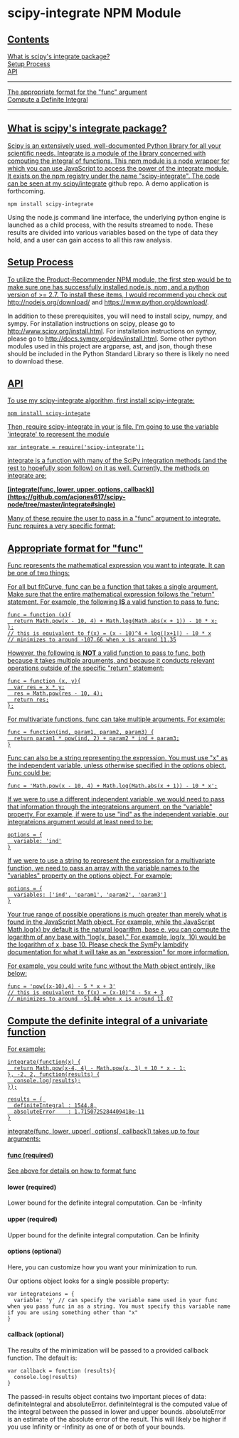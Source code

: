 # scipy-integrate NPM Module

## <a name='contents' href='#'/> Contents

[What is scipy's integrate package?](https://github.com/acjones617/scipy-node/tree/master/integrate#about)  
[Setup Process](https://github.com/acjones617/scipy-node/tree/master/integrate#setup)  
[API](https://github.com/acjones617/scipy-node/tree/master/integrate#use)  

------------------------------------------------------------------------------------------------------------

[The appropriate format for the "func" argument](https://github.com/acjones617/scipy-node/tree/master/integrate#func)  
[Compute a Definite Integral](https://github.com/acjones617/scipy-node/tree/master/integrate#single)  

------------------------------------------------------------------------------------------------------------

## <a name='about' href='#about'/>  What is scipy's integrate package?

Scipy is an extensively used, well-documented Python library for all your scientific needs. Integrate is a module of the library concerned with computing the integral of functions. This npm module is a node wrapper for which you can use JavaScript to access the power of the integrate module. It exists on the npm registry under the name "scipy-integrate". The code can be seen at my <a href='https://github.com/acjones617/scipy-node/tree/master/integrate'>scipy/integrate</a> github repo. A demo application is forthcoming.
    
    npm install scipy-integrate

Using the node.js command line interface, the underlying python engine is launched as a child process, with the results streamed to node. These results are divided into various variables based on the type of data they hold, and a user can gain access to all this raw analysis.

## <a name='setup' href='#setup'/> Setup Process

To utilize the Product-Recommender NPM module, the first step would be to make sure one has successfully installed node.js, npm, and a python version of >= 2.7.  To install these items, I would recommend you check out http://nodejs.org/download/ and https://www.python.org/download/.

In addition to these prerequisites, you will need to install scipy, numpy, and sympy. For installation instructions on scipy, please go to http://www.scipy.org/install.html. For installation instructions on sympy, please go to http://docs.sympy.org/dev/install.html. Some other python modules used in this project are argparse, ast, and json, though these should be included in the Python Standard Library so there is likely no need to download these.

## <a name='use' href='#use'/> API

To use my scipy-integrate algorithm, first install scipy-integrate:

    npm install scipy-integate

Then, require scipy-integrate in your js file. I'm going to use the variable 'integrate' to represent the module

    var integrate = require('scipy-integrate');

integrate is a function with many of the SciPy integration methods (and the rest to hopefully soon follow) on it as well. Currently, the methods on integrate are:

<b>
[integrate(func, lower, upper, options, callback)](https://github.com/acjones617/scipy-node/tree/master/integrate#single)  
</b>

Many of these require the user to pass in a "func" argument to integrate. Func requires a very specific format:

## <a name='func' href='#func'/> Appropriate format for "func"

Func represents the mathematical expression you want to integrate. It can be one of two things:

For all but fitCurve, func can be a function that takes a single argument. Make sure that the entire mathematical expression follows the "return" statement. For example, the following <b>IS</b> a valid function to pass to func:

    func = function (x){
      return Math.pow(x - 10, 4) + Math.log(Math.abs(x + 1)) - 10 * x;
    };
    // this is equivalent to f(x) = (x - 10)^4 + log(|x+1|) - 10 * x
    // minimizes to around -107.66 when x is around 11.35

However, the following is <b>NOT</b> a valid function to pass to func, both because it takes multiple arguments, and because it conducts relevant operations outside of the specific "return" statement:

    func = function (x, y){
      var res = x * y;
      res = Math.pow(res - 10, 4);
      return res;
    };

For multivariate functions, func can take multiple arguments. For example:

    func = function(ind, param1, param2, param3) {
      return param1 * pow(ind, 2) + param2 * ind + param3;
    }

Func can also be a string representing the expression. You must use "x" as the independent variable, unless otherwise specified in the options object. Func could be:

    func = 'Math.pow(x - 10, 4) + Math.log(Math.abs(x + 1)) - 10 * x';

If we were to use a different independent variable, we would need to pass that information through the integrateions argument, on the "variable" property. For example, if were to use "ind" as the independent variable, our integrateions argument would at least need to be:

    options = {
      variable: 'ind'
    }

If we were to use a string to represent the expression for a multivariate function, we need to pass an array with the variable names to the "variables" property on the options object. For example:

    options = {
      variables: ['ind', 'param1', 'param2', 'param3']
    }

Your true range of possible operations is much greater than merely what is found in the JavaScript Math object. For example, while the JavaScript Math.log(x) by default is the natural logarithm, base e, you can compute the logarithm of any base with "log(x, base)." For example, log(x, 10) would be the logarithm of x, base 10. Please check the SymPy lambdify documentation for what it will take as an "expression" for more information.

For example, you could write func without the Math object entirely, like below:

    func = 'pow((x-10),4) - 5 * x + 3'
    // this is equivalent to f(x) = (x-10)^4 - 5x + 3
    // minimizes to around -51.04 when x is around 11.07


## <a name='single' href='#single'/> Compute the definite integral of a univariate function

For example: 

    integrate(function(x) {
      return Math.pow(x-4, 4) - Math.pow(x, 3) + 10 * x - 1;
    }, -2, 2, function(results) {
      console.log(results);
    });
    
    results = { 
      definiteIntegral : 1544.8,
      absoluteError    : 1.7150725284409418e-11
    }

integrate(func, lower, upper[, options[, callback]) takes up to four arguments:

#### func (required)

See above for details on how to [format func](https://github.com/acjones617/scipy-node/tree/master/integrate#func)

#### lower (required)

Lower bound for the definite integral computation. Can be -Infinity

#### upper (required)

Upper bound for the definite integral computation. Can be Infinity

#### options (optional)

Here, you can customize how you want your minimization to run. 

Our options object looks for a single possible property:

    var integrateions = {
      variable: 'y' // can specify the variable name used in your func when you pass func in as a string. You must specify this variable name if you are using something other than "x"
    }

#### callback (optional)

The results of the minimization will be passed to a provided callback function. The default is:

    var callback = function (results){
      console.log(results)
    }

The passed-in results object contains two important pieces of data: definiteIntegral and absoluteError. definiteIntegral is the computed value of the integral between the passed in lower and upper bounds. absoluteError is an estimate of the absolute error of the result. This will likely be higher if you use Infinity or -Infinity as one of or both of your bounds. 
